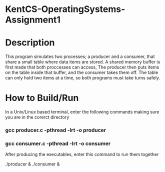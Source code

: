 # KentCS-OperatingSystems-Assignment1

# Description

This program simulates two processes; a producer and a consumer, that share a small table where data items are stored.
A shared memory buffer is first made that both proccesses can access, The producer then puts items on the table inside that buffer, and the consumer takes them off. The table can only hold two items at a time, so both programs must take turns safely.

# How to Build/Run

In a Unix/Linux based terminal, enter the following commands making sure you are in the corerct directory

### **gcc producer.c -pthread -lrt -o producer** 
### **gcc consumer.c -pthread -lrt -o consumer**

After producing the executables, enter this command to run them together

./producer & ./consumer &

